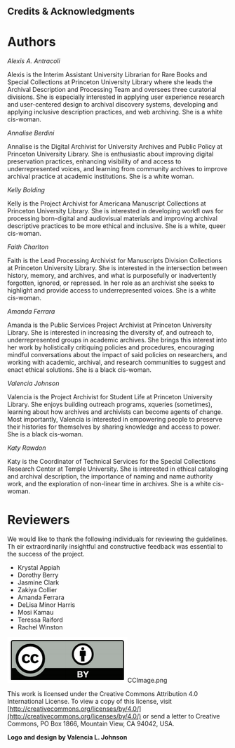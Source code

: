## Credits & Acknowledgments

# Authors

*Alexis A. Antracoli*

Alexis is the Interim Assistant University Librarian for Rare Books and Special Collections at Princeton
University Library where she leads the Archival Description and Processing Team and oversees three curatorial
divisions. She is especially interested in applying user experience research and user-centered design to archival
discovery systems, developing and applying inclusive description practices, and web archiving. She is a white
cis-woman.

*Annalise Berdini*

Annalise is the Digital Archivist for University Archives and Public Policy at Princeton University Library. She is
enthusiastic about improving digital preservation practices, enhancing visibility of and access to
underrepresented voices, and learning from community archives to improve archival practice at academic
institutions. She is a white woman.

*Kelly Bolding*

Kelly is the Project Archivist for Americana Manuscript Collections at Princeton University Library. She is
interested in developing workfl ows for processing born-digital and audiovisual materials and improving archival
descriptive practices to be more ethical and inclusive. She is a white, queer cis-woman.

*Faith Charlton*

Faith is the Lead Processing Archivist for Manuscripts Division Collections at Princeton University Library. She
is interested in the intersection between history, memory, and archives, and what is purposefully or inadvertently
forgotten, ignored, or repressed. In her role as an archivist she seeks to highlight and provide access to
underrepresented voices. She is a white cis-woman.

*Amanda Ferrara*

Amanda is the Public Services Project Archivist at Princeton University Library. She is interested in increasing
the diversity of, and outreach to, underrepresented groups in academic archives. She brings this interest into her
work by holistically critiquing policies and procedures, encouraging mindful conversations about the impact
of said policies on researchers, and working with academic, archival, and research communities to suggest and
enact ethical solutions. She is a black cis-woman.

*Valencia Johnson*

Valencia is the Project Archivist for Student Life at Princeton University Library. She enjoys building outreach
programs, xqueries (sometimes), learning about how archives and archivists can become agents of change. Most
importantly, Valencia is interested in empowering people to preserve their histories for themselves by sharing
knowledge and access to power. She is a black cis-woman.

*Katy Rawdon*

Katy is the Coordinator of Technical Services for the Special Collections Research Center at Temple University.
She is interested in ethical cataloging and archival description, the importance of naming and name authority
work, and the exploration of non-linear time in archives. She is a white cis-woman.

# Reviewers

We would like to thank the following individuals for reviewing the guidelines. Th eir extraordinarily insightful
and constructive feedback was essential to the success of the project.

* Krystal Appiah
* Dorothy Berry
* Jasmine Clark
* Zakiya Collier
* Amanda Ferrara
* DeLisa Minor Harris
* Mosi Kamau
* Teressa Raiford
* Rachel Winston


![CCImage](CCImage.png)CCImage.png

This work is licensed under the Creative Commons Attribution 4.0 International License. To view a copy of this
license, visit [http://creativecommons.org/licenses/by/4.0/](http://creativecommons.org/licenses/by/4.0/) or send a letter to Creative Commons, PO Box 1866,
Mountain View, CA 94042, USA.

**Logo and design by Valencia L. Johnson**

